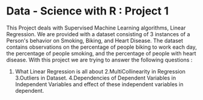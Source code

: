 # Data - Science with R :  Project 1

This Project deals with Supervised Machine Learning algorithms, Linear Regression. We are provided with a dataset consisting of 3 instances of a Person's behavior on Smoking, Biking, and Heart Disease. The dataset contains observations on the percentage of people biking to work each day, the percentage of people smoking, and the percentage of people with heart disease. With this project we are trying to answer the following questions :

1. What Linear Regression is all about
2.MultiCollinearity in Regression
3.Outliers in Dataset.
4.Dependencies of Dependent Variables in Independent Variables and effect of these independent variables in dependent.
